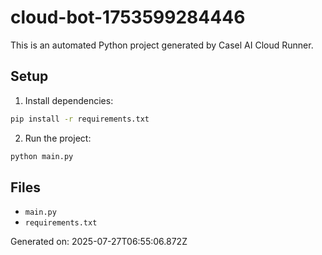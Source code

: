 # cloud-bot-1753599284446

This is an automated Python project generated by Casel AI Cloud Runner.

## Setup

1. Install dependencies:
```bash
pip install -r requirements.txt
```

2. Run the project:
```bash
python main.py
```

## Files

- `main.py`
- `requirements.txt`

Generated on: 2025-07-27T06:55:06.872Z
